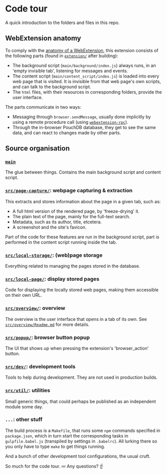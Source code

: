 # Code tour

A quick introduction to the folders and files in this repo.

## WebExtension anatomy

To comply with the [anatomy of a WebExtension](https://developer.mozilla.org/en-US/Add-ons/WebExtensions/Anatomy_of_a_WebExtension),
this extension consists of the following parts (found in [`extension/`](extension/) after building):

- The background script (`main/background/index.js`) always runs, in an 'empty invisible tab',
  listening for messages and events.
- The content script (`main/content_script/index.js`) is loaded into every web page that is
  visited. It is invisible from that web page's own scripts, and can talk to the background script.
- The `html` files, with their resources in corresponding folders, provide the user interface.

The parts communicate in two ways:
- Messaging through `browser.sendMessage`, usually done implicitly by using a remote procedure call
 (using [`webextension-rpc`](https://www.npmjs.com/package/webextension-rpc)).
- Through the in-browser PouchDB database, they get to see the same data, and can react to changes
  made by other parts.

## Source organisation

### [`main`](main/)

The glue between things. Contains the main background script and content script.

### [`src/page-capture/`](src/page-capture/): webpage capturing & extraction

This extracts and stores information about the page in a given tab, such as:
- A full html version of the rendered page, by 'freeze-drying' it.
- The plain text of the page, mainly for the full-text search.
- Metadata, such as its author, title, etcetera.
- A screenshot and the site's favicon.

Part of the code for these features are run in the background script, part is performed in the
content script running inside the tab.

### [`src/local-storage/`](src/local-storage/): (web)page storage

Everything related to managing the pages stored in the database.

### [`src/local-page/`](src/local-page/): display stored pages

Code for displaying the locally stored web pages, making them accessible on their own URL.

### [`src/overview/`](src/overview/): overview

The overview is the user interface that opens in a tab of its own. See
[`src/overview/Readme.md`](src/overview/Readme.md) for more details.

### [`src/popup/`](src/popup/): browser button popup

The UI that shows up when pressing the extension's 'browser_action' button.

### [`src/dev/`](src/dev/): development tools

Tools to help during development. They are not used in production builds.

### [`src/util/`](src/util/): utilities

Small generic things, that could perhaps be published as an independent module some day.

### `...`: other stuff

The build process is a `Makefile`, that runs some `npm` commands specified in `package.json`, which
in turn start the corresponding tasks in `gulpfile.babel.js` (transpiled by settings in `.babelrc`).
All lurking there so you only have to type `make` to get things running.

And a bunch of other development tool configurations, the usual cruft.

So much for the code tour. :zzz:  Any questions? :point_up:
